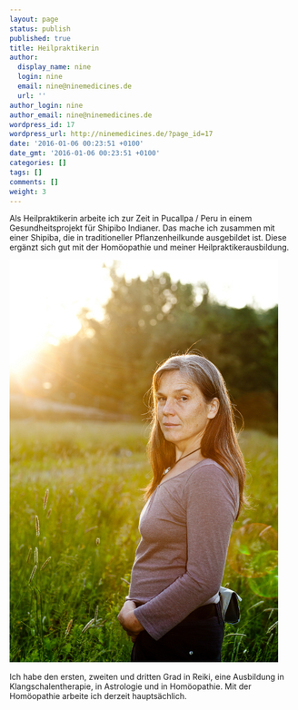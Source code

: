 ```yaml
---
layout: page
status: publish
published: true
title: Heilpraktikerin
author:
  display_name: nine
  login: nine
  email: nine@ninemedicines.de
  url: ''
author_login: nine
author_email: nine@ninemedicines.de
wordpress_id: 17
wordpress_url: http://ninemedicines.de/?page_id=17
date: '2016-01-06 00:23:51 +0100'
date_gmt: '2016-01-06 00:23:51 +0100'
categories: []
tags: []
comments: []
weight: 3
---
```

Als Heilpraktikerin arbeite ich zur Zeit in Pucallpa &#47; Peru in einem Gesundheitsprojekt f&uuml;r Shipibo Indianer. Das mache ich zusammen mit einer Shipiba, die in traditioneller Pflanzenheilkunde ausgebildet ist. Diese erg&auml;nzt sich gut mit der Hom&ouml;opathie und meiner Heilpraktikerausbildung.

<img src="assets/pictures/nws_portrait_14_web.jpg" />

Ich habe den ersten, zweiten und dritten Grad in Reiki, eine Ausbildung in Klangschalentherapie, in Astrologie und in Hom&ouml;opathie. Mit der Hom&ouml;opathie arbeite ich derzeit haupts&auml;chlich.
